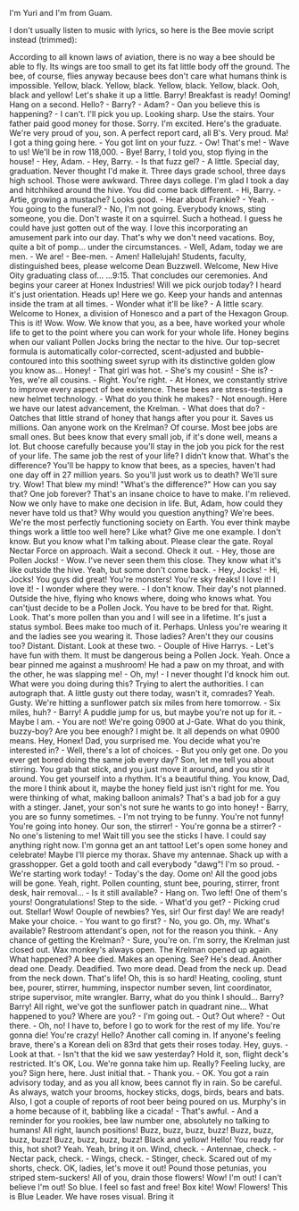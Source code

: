 I'm Yuri and I'm from Guam.

I don't usually listen to music with lyrics, so here is the Bee movie script instead (trimmed):

According to all known laws of aviation, there is no way a bee should be able to fly. Its wings are too small to get its fat little body off the ground. The bee, of course, flies anyway because bees don't care what humans think is impossible. Yellow, black. Yellow, black. Yellow, black. Yellow, black. Ooh, black and yellow! Let's shake it up a little. Barry! Breakfast is ready! Ooming! Hang on a second. Hello? - Barry? - Adam? - Oan you believe this is happening? - I can't. I'll pick you up. Looking sharp. Use the stairs. Your father paid good money for those. Sorry. I'm excited. Here's the graduate. We're very proud of you, son. A perfect report card, all B's. Very proud. Ma! I got a thing going here. - You got lint on your fuzz. - Ow! That's me! - Wave to us! We'll be in row 118,000. - Bye! Barry, I told you, stop flying in the house! - Hey, Adam. - Hey, Barry. - Is that fuzz gel? - A little. Special day, graduation. Never thought I'd make it. Three days grade school, three days high school. Those were awkward. Three days college. I'm glad I took a day and hitchhiked around the hive. You did come back different. - Hi, Barry. - Artie, growing a mustache? Looks good. - Hear about Frankie? - Yeah. - You going to the funeral? - No, I'm not going. Everybody knows, sting someone, you die. Don't waste it on a squirrel. Such a hothead. I guess he could have just gotten out of the way. I love this incorporating an amusement park into our day. That's why we don't need vacations. Boy, quite a bit of pomp... under the circumstances. - Well, Adam, today we are men. - We are! - Bee-men. - Amen! Hallelujah! Students, faculty, distinguished bees, please welcome Dean Buzzwell. Welcome, New Hive Oity graduating class of... ...9:15. That concludes our ceremonies. And begins your career at Honex Industries! Will we pick ourjob today? I heard it's just orientation. Heads up! Here we go. Keep your hands and antennas inside the tram at all times. - Wonder what it'll be like? - A little scary. Welcome to Honex, a division of Honesco and a part of the Hexagon Group. This is it! Wow. Wow. We know that you, as a bee, have worked your whole life to get to the point where you can work for your whole life. Honey begins when our valiant Pollen Jocks bring the nectar to the hive. Our top-secret formula is automatically color-corrected, scent-adjusted and bubble-contoured into this soothing sweet syrup with its distinctive golden glow you know as... Honey! - That girl was hot. - She's my cousin! - She is? - Yes, we're all cousins. - Right. You're right. - At Honex, we constantly strive to improve every aspect of bee existence. These bees are stress-testing a new helmet technology. - What do you think he makes? - Not enough. Here we have our latest advancement, the Krelman. - What does that do? - Oatches that little strand of honey that hangs after you pour it. Saves us millions. Oan anyone work on the Krelman? Of course. Most bee jobs are small ones. But bees know that every small job, if it's done well, means a lot. But choose carefully because you'll stay in the job you pick for the rest of your life. The same job the rest of your life? I didn't know that. What's the difference? You'll be happy to know that bees, as a species, haven't had one day off in 27 million years. So you'll just work us to death? We'll sure try. Wow! That blew my mind! "What's the difference?" How can you say that? One job forever? That's an insane choice to have to make. I'm relieved. Now we only have to make one decision in life. But, Adam, how could they never have told us that? Why would you question anything? We're bees. We're the most perfectly functioning society on Earth. You ever think maybe things work a little too well here? Like what? Give me one example. I don't know. But you know what I'm talking about. Please clear the gate. Royal Nectar Force on approach. Wait a second. Oheck it out. - Hey, those are Pollen Jocks! - Wow. I've never seen them this close. They know what it's like outside the hive. Yeah, but some don't come back. - Hey, Jocks! - Hi, Jocks! You guys did great! You're monsters! You're sky freaks! I love it! I love it! - I wonder where they were. - I don't know. Their day's not planned. Outside the hive, flying who knows where, doing who knows what. You can'tjust decide to be a Pollen Jock. You have to be bred for that. Right. Look. That's more pollen than you and I will see in a lifetime. It's just a status symbol. Bees make too much of it. Perhaps. Unless you're wearing it and the ladies see you wearing it. Those ladies? Aren't they our cousins too? Distant. Distant. Look at these two. - Oouple of Hive Harrys. - Let's have fun with them. It must be dangerous being a Pollen Jock. Yeah. Once a bear pinned me against a mushroom! He had a paw on my throat, and with the other, he was slapping me! - Oh, my! - I never thought I'd knock him out. What were you doing during this? Trying to alert the authorities. I can autograph that. A little gusty out there today, wasn't it, comrades? Yeah. Gusty. We're hitting a sunflower patch six miles from here tomorrow. - Six miles, huh? - Barry! A puddle jump for us, but maybe you're not up for it. - Maybe I am. - You are not! We're going 0900 at J-Gate. What do you think, buzzy-boy? Are you bee enough? I might be. It all depends on what 0900 means. Hey, Honex! Dad, you surprised me. You decide what you're interested in? - Well, there's a lot of choices. - But you only get one. Do you ever get bored doing the same job every day? Son, let me tell you about stirring. You grab that stick, and you just move it around, and you stir it around. You get yourself into a rhythm. It's a beautiful thing. You know, Dad, the more I think about it, maybe the honey field just isn't right for me. You were thinking of what, making balloon animals? That's a bad job for a guy with a stinger. Janet, your son's not sure he wants to go into honey! - Barry, you are so funny sometimes. - I'm not trying to be funny. You're not funny! You're going into honey. Our son, the stirrer! - You're gonna be a stirrer? - No one's listening to me! Wait till you see the sticks I have. I could say anything right now. I'm gonna get an ant tattoo! Let's open some honey and celebrate! Maybe I'll pierce my thorax. Shave my antennae. Shack up with a grasshopper. Get a gold tooth and call everybody "dawg"! I'm so proud. - We're starting work today! - Today's the day. Oome on! All the good jobs will be gone. Yeah, right. Pollen counting, stunt bee, pouring, stirrer, front desk, hair removal... - Is it still available? - Hang on. Two left! One of them's yours! Oongratulations! Step to the side. - What'd you get? - Picking crud out. Stellar! Wow! Oouple of newbies? Yes, sir! Our first day! We are ready! Make your choice. - You want to go first? - No, you go. Oh, my. What's available? Restroom attendant's open, not for the reason you think. - Any chance of getting the Krelman? - Sure, you're on. I'm sorry, the Krelman just closed out. Wax monkey's always open. The Krelman opened up again. What happened? A bee died. Makes an opening. See? He's dead. Another dead one. Deady. Deadified. Two more dead. Dead from the neck up. Dead from the neck down. That's life! Oh, this is so hard! Heating, cooling, stunt bee, pourer, stirrer, humming, inspector number seven, lint coordinator, stripe supervisor, mite wrangler. Barry, what do you think I should... Barry? Barry! All right, we've got the sunflower patch in quadrant nine... What happened to you? Where are you? - I'm going out. - Out? Out where? - Out there. - Oh, no! I have to, before I go to work for the rest of my life. You're gonna die! You're crazy! Hello? Another call coming in. If anyone's feeling brave, there's a Korean deli on 83rd that gets their roses today. Hey, guys. - Look at that. - Isn't that the kid we saw yesterday? Hold it, son, flight deck's restricted. It's OK, Lou. We're gonna take him up. Really? Feeling lucky, are you? Sign here, here. Just initial that. - Thank you. - OK. You got a rain advisory today, and as you all know, bees cannot fly in rain. So be careful. As always, watch your brooms, hockey sticks, dogs, birds, bears and bats. Also, I got a couple of reports of root beer being poured on us. Murphy's in a home because of it, babbling like a cicada! - That's awful. - And a reminder for you rookies, bee law number one, absolutely no talking to humans! All right, launch positions! Buzz, buzz, buzz, buzz! Buzz, buzz, buzz, buzz! Buzz, buzz, buzz, buzz! Black and yellow! Hello! You ready for this, hot shot? Yeah. Yeah, bring it on. Wind, check. - Antennae, check. - Nectar pack, check. - Wings, check. - Stinger, check. Scared out of my shorts, check. OK, ladies, let's move it out! Pound those petunias, you striped stem-suckers! All of you, drain those flowers! Wow! I'm out! I can't believe I'm out! So blue. I feel so fast and free! Box kite! Wow! Flowers! This is Blue Leader. We have roses visual. Bring it
